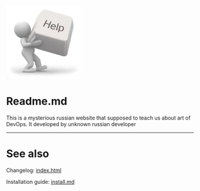 <img src="assets/img/image.png" alt="drawing" width="200"/>

# Readme.md
This is a mysterious russian website that supposed to teach us about art of DevOps.
It developed by unknown russian developer
***
# See also

Changelog: [index.html](index.html)

Installation guide: [install.md](install.md)